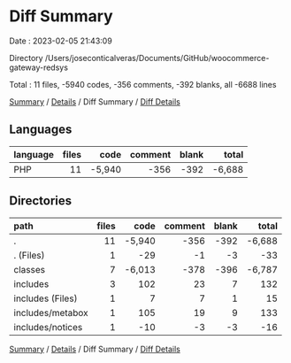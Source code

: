 # Diff Summary

Date : 2023-02-05 21:43:09

Directory /Users/joseconticalveras/Documents/GitHub/woocommerce-gateway-redsys

Total : 11 files,  -5940 codes, -356 comments, -392 blanks, all -6688 lines

[Summary](results.md) / [Details](details.md) / Diff Summary / [Diff Details](diff-details.md)

## Languages
| language | files | code | comment | blank | total |
| :--- | ---: | ---: | ---: | ---: | ---: |
| PHP | 11 | -5,940 | -356 | -392 | -6,688 |

## Directories
| path | files | code | comment | blank | total |
| :--- | ---: | ---: | ---: | ---: | ---: |
| . | 11 | -5,940 | -356 | -392 | -6,688 |
| . (Files) | 1 | -29 | -1 | -3 | -33 |
| classes | 7 | -6,013 | -378 | -396 | -6,787 |
| includes | 3 | 102 | 23 | 7 | 132 |
| includes (Files) | 1 | 7 | 7 | 1 | 15 |
| includes/metabox | 1 | 105 | 19 | 9 | 133 |
| includes/notices | 1 | -10 | -3 | -3 | -16 |

[Summary](results.md) / [Details](details.md) / Diff Summary / [Diff Details](diff-details.md)